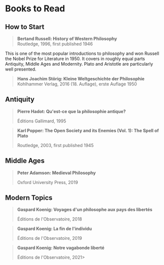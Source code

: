 # Books to Read

## How to Start

> **Bertand Russell: History of Western Philosophy** <br>
> Routledge, 1996, first published 1946 <br>

This is one of the most popular introductions to philosophy 
and won Russell the Nobel Prize for Literature in 1950.
It covers in roughly equal parts Antiquity, Middle Ages and Modernity.
Plato and Aristotle are particularly well presented.


> **Hans Joachim Störig: Kleine Weltgeschichte der Philosophie** <br>
> Kohlhammer Verlag, 2016 (18. Auflage), erste Auflage 1950 <br>
> 

## Antiquity

> **Pierre Hadot: Qu'est-ce que la philosophie antique?**
>
> Éditions Gallimard, 1995

> **Karl Popper: The Open Society and its Enemies (Vol. 1):
> The Spell of Plato**
> 
> Routledge, 2003, first published 1945

## Middle Ages

> **Peter Adamson: Medieval Philosophy**
> 
> Oxford University Press, 2019

## Modern Topics

> **Gaspard Koenig: Voyages d'un philosophe aux pays des libertés**
> 
> Éditions de l'Observatoire, 2018

> **Gaspard Koenig: La fin de l'individu**
> 
> Éditions de l'Observatoire, 2019

> **Gaspard Koenig: Notre vagabonde liberté**
> 
> Éditions de l'Observatoire, 2021> 

